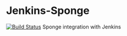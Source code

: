 # Jenkins-Sponge
[![Build Status](http://galaxy.nctu.me:8080/buildStatus/icon?job=Examples%2FSponge%2Fmaster)](http://galaxy.nctu.me:8080/job/Examples/job/Sponge/job/master/)
Sponge integration with Jenkins
